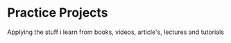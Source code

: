 # Practice Projects
Applying the stuff i learn from books, videos, article's, lectures and tutorials
